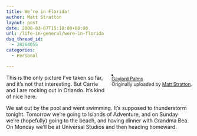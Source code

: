 ```yaml
---
title: We’re in Florida!
author: Matt Stratton
layout: post
date: 2008-03-07T15:10:00+00:00
url: /life-in-general/were-in-florida
dsq_thread_id:
  - 28264055
categories:
  - Personal

---
```

<div style="float:right;margin-left:10px;margin-bottom:10px;">
  <a href="http://www.flickr.com/photos/mugsy/2316203194/" title="photo sharing"><img src="http://farm3.static.flickr.com/2223/2316203194_d065e1e96d_m.jpg" alt="" style="border:solid 2px #000000;" /></a> <br /> <span style="font-size:.9em;margin-top:0;"> <a href="http://www.flickr.com/photos/mugsy/2316203194/">Gaylord Palms</a> <br /> Originally uploaded by <a href="http://www.flickr.com/people/mugsy/">Matt Stratton</a>. </span>
</div>

This is the only picture I&#8217;ve taken so far, and it&#8217;s not that interesting. But Carrie and I are rocking out in Orlando. It&#8217;s kind of nice here.

We sat out by the pool and went swimming. It&#8217;s supposed to thunderstorm tonight. Tomorrow we&#8217;re going to Islands of Adventure, and on Sunday we&#8217;re (hopefully) going to the beach, and having dinner with Grandma Bea. On Monday we&#8217;ll be at Universal Studios and then heading homeward.